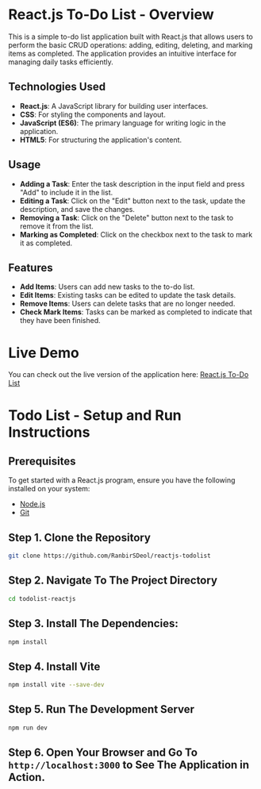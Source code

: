 # React.js To-Do List - Overview

This is a simple to-do list application built with React.js that allows users to perform the basic CRUD operations: adding, editing, deleting, and marking items as completed. The application provides an intuitive interface for managing daily tasks efficiently.

## Technologies Used

- **React.js**: A JavaScript library for building user interfaces.
- **CSS**: For styling the components and layout.
- **JavaScript (ES6)**: The primary language for writing logic in the application.
- **HTML5**: For structuring the application's content.

## Usage

- **Adding a Task**: Enter the task description in the input field and press "Add" to include it in the list.
- **Editing a Task**: Click on the "Edit" button next to the task, update the description, and save the changes.
- **Removing a Task**: Click on the "Delete" button next to the task to remove it from the list.
- **Marking as Completed**: Click on the checkbox next to the task to mark it as completed.

## Features

- **Add Items**: Users can add new tasks to the to-do list.
- **Edit Items**: Existing tasks can be edited to update the task details.
- **Remove Items**: Users can delete tasks that are no longer needed.
- **Check Mark Items**: Tasks can be marked as completed to indicate that they have been finished.

# Live Demo

You can check out the live version of the application here: [React.js To-Do List](https://todolist-reactjs-2024.netlify.app/)

# Todo List - Setup and Run Instructions

## Prerequisites

To get started with a React.js program, ensure you have the following installed on your system:
- [Node.js](https://nodejs.org/)  
- [Git](https://git-scm.com/downloads)  

## Step 1. Clone the Repository

   ```bash
   git clone https://github.com/RanbirSDeol/reactjs-todolist
   ```

## Step 2. Navigate To The Project Directory

   ```bash
   cd todolist-reactjs
   ```

## Step 3. Install The Dependencies:

   ```bash
   npm install
   ```

## Step 4. Install Vite

   ```bash
   npm install vite --save-dev
   ```

## Step 5. Run The Development Server

   ```bash
   npm run dev
   ```

## Step 6. Open Your Browser and Go To `http://localhost:3000` to See The Application in Action.

